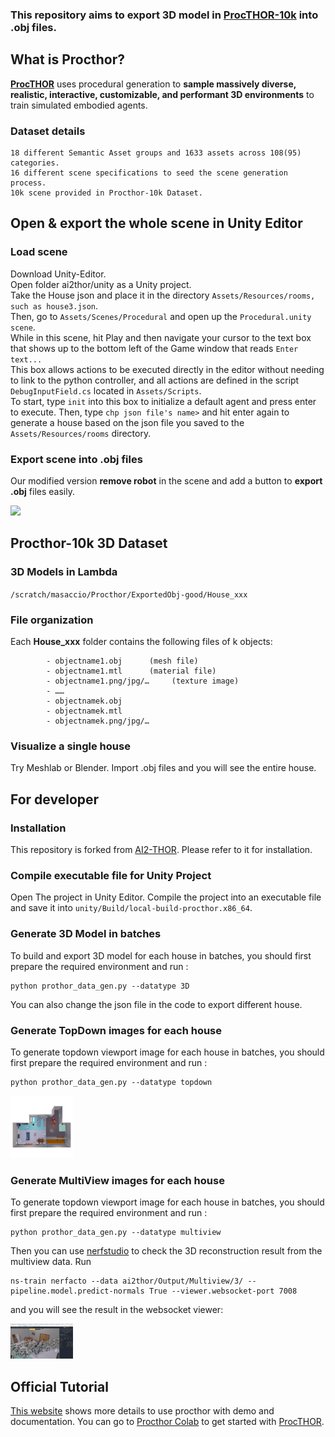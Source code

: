 ### This repository aims to export 3D model in [ProcTHOR-10k](https://github.com/allenai/procthor-10k) into .obj files.
## What is Procthor?

[**ProcTHOR**](https://procthor.allenai.org/#explore) uses procedural generation to **sample massively diverse, realistic, interactive, customizable, and performant 3D environments** to train simulated embodied agents. 

### Dataset details
```
18 different Semantic Asset groups and 1633 assets across 108(95) categories.    
16 different scene specifications to seed the scene generation process.
10k scene provided in Procthor-10k Dataset.
```

## Open & export the whole scene in Unity Editor
### Load scene
Download Unity-Editor.<br />
Open folder ai2thor/unity as a Unity project.<br />
Take the House json and place it in the directory `Assets/Resources/rooms, such as house3.json`.<br />
Then, go to `Assets/Scenes/Procedural` and open up the `Procedural.unity scene`.<br />
While in this scene, hit Play and then navigate your cursor to the text box that shows up to the bottom left of the Game window that reads `Enter text...`<br />
This box allows actions to be executed directly in the editor without needing to link to the python controller, and all actions are defined in the script `DebugInputField.cs` located in `Assets/Scripts`.<br />
To start, type `init` into this box to initialize a default agent and press enter to execute. Then, type `chp json file's name>` and hit enter again to generate a house based on the json file you saved to the `Assets/Resources/rooms` directory.

### Export scene into .obj files
Our modified version **remove robot** in the scene and add a button to **export .obj** files easily.

<img src="https://github.com/YandanYang/ai2thor/blob/main/images/SaveObj.png" width="100px">

## Procthor-10k 3D Dataset 

### 3D Models in Lambda
    
`/scratch/masaccio/Procthor/ExportedObj-good/House_xxx`
    
### File organization
Each **House_xxx** folder contains the following files of k objects:
```
        - objectname1.obj      (mesh file)
        - objectname1.mtl      (material file)
        - objectname1.png/jpg/…     (texture image)
        - ……
        - objectnamek.obj
        - objectnamek.mtl
        - objectnamek.png/jpg/…
```
### Visualize a single house
Try Meshlab or Blender. Import .obj files and you will see the entire house.



## For developer
###  Installation
This repository is forked from [AI2-THOR](https://github.com/allenai/ai2thor). Please refer to it for installation.

### Compile executable file for Unity Project 
Open The project in Unity Editor.
Compile the project into an executable file and save it into `unity/Build/local-build-procthor.x86_64`.

### Generate 3D Model in batches
To build and export 3D model for each house in batches, you should first prepare the required environment and run : 
```
python prothor_data_gen.py --datatype 3D
```
You can also change the json file in the code to export different house.
<br />

### Generate TopDown images for each house
To generate topdown viewport image for each house in batches, you should first prepare the required environment and run : 
```
python prothor_data_gen.py --datatype topdown
```

<img src="https://github.com/YandanYang/ai2thor/blob/main/images/topdown.png" width="100px">
<br />

### Generate MultiView images for each house
To generate topdown viewport image for each house in batches, you should first prepare the required environment and run : 
```
python prothor_data_gen.py --datatype multiview 
```
Then you can use [nerfstudio](https://docs.nerf.studio/en/latest/index.html) to check the 3D reconstruction result from the multiview data. Run
```
ns-train nerfacto --data ai2thor/Output/Multiview/3/ --pipeline.model.predict-normals True --viewer.websocket-port 7008
```
and you will see the result in the websocket viewer:

<img src="https://github.com/YandanYang/ai2thor/blob/main/images/multiview-nerf.png" width="100px">

## Official Tutorial
[This website](https://ai2thor.allenai.org/) shows more details to use procthor with demo and documentation.
You can go to [Procthor Colab](https://github.com/allenai/) to get started with [ProcTHOR](https://procthor.allenai.org/#explore).

